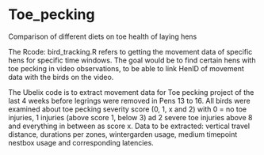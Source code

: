 # Toe_pecking
Comparison of different diets on toe health of laying hens

The Rcode: bird_tracking.R refers to getting the movement data of specific hens for specific time windows. The goal would be to find certain hens with toe pecking in video observations, to be able to link HenID of movement data with the birds on the video. 

The Ubelix code is to extract movement data for Toe pecking project of the last 4 weeks before legrings were removed in Pens 13 to 16.
All birds were examined about toe pecking severity score (0, 1, x and 2) with 0 = no toe injuries, 1 injuries (above score 1, below 3) ad 2 severe toe injuries above 8 and everything in between as score x.
Data to be extracted: vertical travel distance, durations per zones, wintergarden usage, medium timepoint nestbox usage and corresponding latencies.
